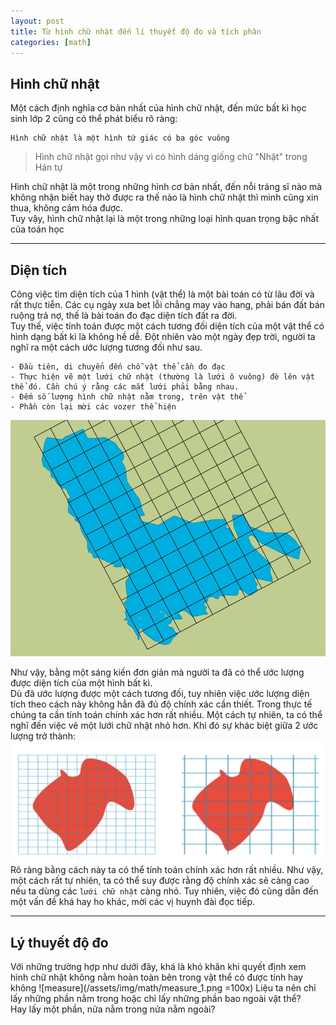 ```yaml
---
layout: post
title: Từ hình chữ nhật đến lí thuyết độ đo và tích phân
categories: [math]
---
```

## Hình chữ nhật
Một cách định nghĩa cơ bản nhất của hình chữ nhật, đến mức bất kì học sinh lớp 2 cũng có thể phát biểu rõ ràng:

    Hình chữ nhật là một hình tứ giác có ba góc vuông

> Hình chữ nhật gọi như vậy vì có hình dáng giống chữ "Nhật" trong Hán tự

Hình chữ nhật là một trong những hình cơ bản nhất, đến nỗi tráng sĩ nào mà không nhận biết hay thở được ra thế nào là hình chữ nhật thì mình cũng xin thua, không cảm hóa được.  
Tuy vậy, hình chữ nhật lại là một trong những loại hình quan trọng bậc nhất của toán học
___
## Diện tích
Công việc tìm diện tích của 1 hình (vật thể) là một bài toán có từ lâu đời và rất thực tiễn. Các cụ ngày xưa bet lỗi chẳng may vào hang, phải bán đất bán ruộng trả nợ, thế là bài toán đo đạc diện tích đất ra đời.  
Tuy thế, việc tính toán được một cách tương đối diện tích của một vật thể có hình dạng bất kì là không hề dễ. Đột nhiên vào một ngày đẹp trời, người ta nghĩ ra một cách ước lượng tương đối như sau. 

    - Đầu tiên, di chuyển đến chỗ vật thể cần đo đạc
    - Thực hiện vẽ một lưới chữ nhật (thường là lưới ô vuông) đè lên vật thể đó. Cần chú ý rằng các mắt lưới phải bằng nhau.
    - Đếm số lượng hình chữ nhật nằm trong, trên vật thể
    - Phần còn lại mời các vozer thể hiện

![Hình minh họa](/assets/img/math/grid_on_area.png)

Như vậy, bằng một sáng kiến đơn giản mà người ta đã có thể ước lượng được diện tích của một hình bất kì.  
Dù đã ước lượng được một cách tương đối, tuy nhiên việc ước lượng diện tích theo cách này không hẳn đã đủ độ chính xác cần thiết. Trong thực tế chúng ta cần tính toán chính xác hơn rất nhiều. Một cách tự nhiên, ta có thể nghĩ đến việc vẽ một lưới chữ nhật nhỏ hơn. Khi đó sự khác biệt giữa 2 ước lượng trở thành:
![Comparison](/assets/img/math/tight_grid.png)
Rõ ràng bằng cách này ta có thể tính toán chính xác hơn rất nhiều. Như vậy, một cách rất tự nhiên, ta có thể suy được rằng độ chính xác sẽ càng cao nếu ta dùng các ```lưới chữ nhật``` càng nhỏ. Tuy nhiên, việc đó cũng dẫn đến một vấn đề khá hay ho khác, mời các vị huynh đài đọc tiếp.
___
## Lý thuyết độ đo
Với những trường hợp như dưới đây, khá là khó khăn khi quyết định xem hình chữ nhật không nằm hoàn toàn bên trong vật thể có được tính hay không
![measure](/assets/img/math/measure_1.png =100x)
Liệu ta nên chỉ lấy những phần nằm trong hoặc chỉ lấy những phần bao ngoài vật thể?  
Hay lấy một phần, nửa nằm trong nửa nằm ngoài?  
